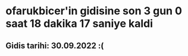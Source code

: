 # ofarukbicer'in gidisine son 3 gun 0 saat 18 dakika 17 saniye kaldi

## Gidis tarihi: 30.09.2022 :(